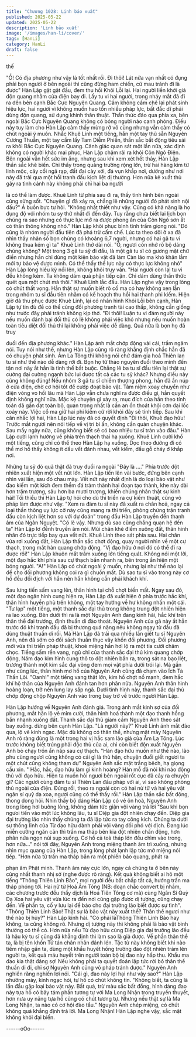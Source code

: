 ```yaml
---
title: "Chương 1028: Linh bảo xuất"
published: 2025-05-22
updated: 2025-05-22
description: 'Linh bảo xuất'
image: '/images/han-li/cover/'
tags: [HanLi]
category: HanLi
draft: false
---
```


thế

"Ồ! Có địa phương như vậy là tốt nhất rồi. Đi thôi! Lát nữa vạn
nhất có đụng phải bọn người ở bên ngoài thì cũng đừng ham
chiến, cứ mau tránh đi là được" Hàn Lập gật gật đầu, đem thu hồi
Khôi Lỗi lại.
Hai người liền khởi giá độn quang nhằm cửa điện bay đi.
Lấy tu vi hai người, trong nháy mắt đã đi ra đến bên cạnh Bắc
Cực Nguyên Quang. Cấm không cấm chế lại phát sinh hiệu lực,
hai người vì không muốn hao tổn nhiều pháp lực, bất đắc dĩ phải
dừng độn quang, sử dụng khinh thân thuật.
Thần thức đảo qua phía xa, bên ngoài Bắc Cực Nguyên Quang
không có bóng người nào canh phòng. Điều này tuy làm cho Hàn
Lập cảm thấy mừng rỡ vô cùng nhưng vẫn cảm thấy có chút
ngoài ý muốn.
Nhắc Khuê Linh một tiếng, hắn một tay thủ sẵn Nguyên Cương
Thuẫn, một tay cầm lấy Tam Diễm Phiến, thần sắc bất động tiêu
sái ra khỏi Bắc Cực Nguyên Quang.
Cảnh giác quan sát một lần nữa, xác định không có người khác
mai phục, Hàn Lập chậm rãi ra khỏi Côn Ngô Điện.
Bên ngoài vẫn hết sức im ắng, nhưng sau khi xem xét hết thảy,
Hàn Lập thần sắc khẽ biến.
Chỉ thấy trong quảng trường rộng lớn, trừ hai hàng kim từ linh
mộc, cây cối ngã rạp, đất đai cày xới, đá vụn khắp nơi, dường
như nơi này đã trải qua một hồi tranh đấu kịch liệt dị thường. Hơn
nữa kẻ xuất thủ gây ra tình cảnh này không phải chỉ hai ba người

là có thể làm được.
Khuê Linh từ phía sau đi ra, thấy tình hình bên ngoài cũng sửng
sốt.
"Chuyện gì đã xảy ra, chẳng lẽ những người đó phát sinh nội
đấu?" Ả buồn bực tự hỏi.
"Không nhất thiết như vậy. Cũng có khả năng là họ đụng độ với
nhóm tu sy thứ nhất đi đến đây. Tuy rằng chưa biết lai lịch bọn
chúng ra sao nhưng có thực lực mở ra được phong ấn của Côn
Ngô sơn ắt có thần thông không nhỏ." Hàn Lập khôi phục bình
tĩnh trầm giọng nói.
"Đó cũng là nhóm người đầu tiên đã phá trừ cấm chế. Lúc ta theo
dõi ở xa đã nhìn thấy nhân số bọn chúng có khoảng 6,7 người,
nhưng có hai gã tu vi không thua kém gì ta" Khuê Linh thở dài nói.
"Ồ, ngươi còn nhớ rõ bộ dáng chúng không? Một trong 3 gã tu sỹ
đi đầu, là một gã tu sĩ có gương mặt chữ điền nhưng hắn chỉ dùng
một kiện bảo vật đã làm Càn lão ma khó khăn lắm mới tự bảo vệ
được mình. Có thể thấy thế lực này có thực lực không nhỏ" Hàn
Lập lòng hiếu kỳ nổi lên, không khỏi truy vấn.
"Hai người còn lại tu vi đều không kém. Ta không dám quá phận
tiếp cận. Chỉ dám dùng thần thức quét qua một chút mà thôi."
Khuê Linh lắc đầu.
Hàn Lập nghe vậy trong lòng có chút thất vọng. Hắn thật sự muốn
biết rõ cổ ma có hay không xen lẫn trong nhóm tu sĩ đầu tiên
nhằm có kế hoạch thu hồi hai thanh phi kiếm.
Hiện giờ đã thu phục được Khuê Linh, lại có nhân hình Khôi Lỗi
bên cạnh, Hàn Lập tự tin đủ để có thể cùng đối phương tranh tài
cao thấp, không cần giống như trước đây phải tránh không kịp
thở.
"Đi thôi! Luận tu vi đám người này nếu muốn đánh bại đối thủ có
lẽ không phải việc khó nhưng nếu muốn hoàn toàn tiêu diệt đối
thủ thì lại không phải việc dễ dàng. Quá nửa là bọn họ đã truy

đuổi đến địa phương khác." Hàn Lập ánh mắt chớp động vài cái,
trầm ngâm nói.
Tuy nói như thế, nhưng Hàn Lập cũng rõ ràng khẳng định chắc
hẳn đã có chuyện phát sinh. Âm La Tông thì không nói chứ đám
gia hoả Thiên lan tu sĩ như thế nào dễ dàng rời đi.
Bọn họ từ thảo nguyên đuổi theo mình đến tận nơi này ắt hẳn là
tình thế bắt buộc.
Chẳng lẽ ba tu sĩ đầu tiên lại thật sự cường đại cường ngạnh bức
lui được tất cả các tu sỹ khác?
Nhưng điều này cũng không đúng!
Nếu nhóm 3 gã tu sĩ chiếm thượng phong, hẳn đã ẩn núp ở cửa
điện, chờ cơ hội tốt để cướp đoạt bảo vật.
Tâm niệm xoay chuyển như điện vòng vo hồi lâu mà Hàn Lập vẫn
chưa nghĩ ra được điều gì, hắn quyết định không nghĩ nữa.
Mặc kệ chuyện gì xảy ra, mục đích của hắn theo tính toán đã gần
đạt toàn bộ, quan trọng nhất là cần an ổn thoát khỏi cơn đại lốc
xoáy này.
Việc cổ ma giữ hai phi kiếm cứ rời khỏi đây sẽ tính tiếp.
Sau khi cân nhắc lợi hai, Hàn Lập lúc này đã có quyết định
"Đi thôi, Khuê đạo hữu! Trước mắt ngươi nên nói tiếp về vị trí bí
ẩn, không cần quản chuyện khác. Sau mấy ngày nữa, cũng không
biết sẽ có bao nhiêu tu sĩ tràn vào đâu." Hàn Lập cười lạnh hướng
về phía trên thạch thai hạ xuống.
Khuê Linh cười khổ một tiếng, cũng chỉ có thể theo Hàn Lập hạ
xuống.
Dọc theo đường đi có thể mơ hồ thấy không ít dấu vết đánh nhau,
vết kiếm, dấu gỗ cháy ở khắp nơi.

Những tu sỹ đó quả thật đã truy đuổi ra ngoài
"Đây là …."
Phía trước đột nhiên xuất hiện một vết nứt lớn. Hàn Lập tiến lên
vài bước, đứng bên cạnh nhìn vài lần, sau đó chau mày.
Vết nứt này nhất định là do loại bảo vật như đao kiếm một kích
đem thềm đá trảm thành hai đoạn tạo thành, khe này dài hơn
trăm trượng, sâu hơn ba mươi trượng, khiến chúng nhân thật sự
kinh hãi!
Tối thiểu thì Hàn Lập tự hỏi cho dù thi triển ra cự kiếm thuật, cũng
vô pháp làm được như vậy.
"Xem ra đám tu sĩ này đã xuất ra chân hoả, ngay cả loại thần
thông uy lực cỡ này cũng mang ra thi triển, phỏng chừng trận
tranh đấu còn kịch liệt hơn so với dự đoán" trong đầu Hàn Lập
truyền đến thanh âm của Ngân Nguyệt.
"Có lẽ vậy. Nhưng dù sao cũng chẳng quan hệ đến ta" Hàn Lập lơ
đễnh truyền âm nói. Mũi chân khẽ điểm xuông đất, thân hình
nhân đó trực tiếp bay qua vết nứt.
Khuê Linh theo sát phía sau.
Hai chân vừa rơi xuống đất, Hàn Lập thần sắc chợt động, quay
người nhìn về một cự thạch, trong mắt hàn quang chớp động.
"Vị đạo hữu ở nơi đó có thể đi ra được rồi!" Hàn Lập khuôn mắt
trầm xuống lớn tiếng quát.
Không nói một lời, một đạo hắc khí phía sau cự thạch bắn nhanh
ra, bên trong ẩn hiện một bóng người.
"A!"
Hàn Lập có chút ngoài ý muốn, nhưng lại như thế nào lại để cho
đối phương không coi ra gì chuồn mất. Dù sao tu sĩ vào trong này
cơ hồ đều đối địch với hắn nên hắn không cần phải khách khí.

Sau lưng tiến sấm vang lên, thân hình tại chỗ chợt biến mất.
Ngay sau đó, một đạo ngân hình cung hiện ra, Hàn Lập đã xuất
hiện ở phía trước hắc khí, thân hình huyền phù trên không, một
tay hướng về hư không nhấn một cái.
"Tư lạp" một tiếng, một thanh sắc đại thủ trong không trung đột
nhiên hiện ra lao xuống.
Bên dưới thì ra là một Nguyên Anh đang kinh hãi, hắc khí trên
thân thể đại trướng, định thuấn di đào thoát.
Nguyên Anh của gã này ắt hẳn trước đó khi tranh đấu đã bị
thương quá nặng nêu không ngay từ đầu đã dùng thuật thuấn di
rồi.
Mà Hàn Lập đã trải qua nhiều lần giết tu sĩ Nguyên Anh, nên đã
sớm có đối sách thuần thục vây khốn đối phương.
Đối phương mới vừa thi triển pháp thuật, khoé miệng hắn hơi lộ
ra một tia cười châm chọc.
Tiếng sấm rền vang, ngũ chỉ của thanh sắc đại thủ kim quang
chớp động,
Năm đạo kim hình cung thô to đột nhiên bắn ra, trong sát na bạo
liệt, trương thành một kim sắc đại võng đem mọi vật phía dưới trói
lại.
Mà gần như cùng lúc, thân hình mơ hồ của Nguyên Anh cũng đã
chạm vào Ích Tà Thần Lôi.
"Oanh!" một tiếng vang thật lớn, kim hồ chợt nổ mạnh, đem hắc
khí hộ thân của Nguyên Anh đánh tan hơn phân nửa.
Nguyên Anh thân hình hoảng loạn, trở nên lung lay sắp ngã.
Dưới tình hình này, thanh sắc đại thủ chớp động chộp Nguyên
Anh vào trong bay trở về trước người Hàn Lập.

Hàn Lập hướng về Nguyên Anh đánh giá. Trong ánh mắt kinh sợ
của đối phương, mắt hắn lộ vẻ mỉm cười, thân hình hoá thành
một đạo thanh hồng bắn nhanh xuống đất.
Thanh sắc đại thủ giam cầm Nguyên Anh theo sát bay xuống.
dừng bên cạnh Hàn Lập.
"Là người này?" Khuê Linh ánh mắt đảo qua, lộ vẻ kinh ngạc.
Mặc dù không có thân thể, nhưng mặt mày Nguyên Anh rõ ràng
đúng là một trong hai vị hắc sam lão giả của Âm La Tông. Lúc
trước không biết trúng phải độc thủ của ai, chì còn biết độn xuất
Nguyên Anh bỏ chạy trốn ẩn nấp sau cự thạch.
"Hàn đạo hữu muốn như thế nào, lão phu cùng ngươi cũng không
có cái gì là thù hận, chuyện đuổi giết ngươi ta một chút cũng
không tham dự" Nguyên Anh sắc mặt trắng bệch, hạ giọng cầu
xin.
" Hắc, hắc, đạo hữu làm gì kinh hoảng? Hàn mỗ đã nói khi nào
động thủ với đạo hữu. Hiện ta muốn hỏi ngươi bên ngoài rốt cục
đã cảy ra chuyện gì? Các ngươi cùng đám tu sĩ Thiên Lan đấu
pháp với ai, vì sao không phòng thủ ngoài cửa điện. Đúng rồi,
theo ra ngoài còn có hai nử tữ và hai yêu vật ngân sí quỷ dạ xoa,
ngươi cũng có thể thấy rồi." Hàn Lập thần sắc bất động, thong
dong hỏi.
Nhìn thấy bộ dáng Hàn Lập có vẻ ôn hoà, Nguyên Anh trong lòng
hơi buông lỏng, không dám tức giận vội vàng trả lời "Sau khi bọn
ngưoi tiến vào một lúc không lâu, tu sĩ Diệp gia đột nhiên chạy
đến. Diệp gia đại trưởng lão nhìn thấy chúng ta đã lập tức ra tay
công kích. Chúng ta dưới sự thống lĩnh của Từ đạo hữu đành phải
vội vàng đối phó với địch. Đang lúc miễn cưởng ngăn cản thì trấn
ma tháp bên kia đột nhiên chấn động, hơn phân nửa ngọn núi sụp
xuống. Cơ hồ cả toà tháp lớn đều chìm vào trong, hơn nữa…" nói
tới đây, Nguyên Anh trong miệng thanh âm trì xuống, nhưng nhìn
mục quang của Hàn Lập, trong lòng phát lạnh lập tức mở miệng
nói tiếp.
"Hơn nữa từ trấn ma tháp bắn ra một phiến bảo quang, phát ra

phạn âm Phật minh. Thanh âm này cực lớn, ngay cả chúng ta ở
bên này cũng nhất thanh nhị sở (nghe được rõ ràng). Kết quả
không biết ai hô một tiếng "Thông Thiên Linh Bảo", mọi người đều
bất chấp tất cả, hướng trấn ma tháp phóng tới. Hai nữ tử Hoá Âm
Tông (NB: đoạn chắc convert bị nhầm, các chương trước đều thấy
dịch là Hoá Tiên Tông cơ mà) cùng Ngân Sí Quỷ Dạ Xoa hai yêu
vật vừa lúc ra đến nơi cũng gặp được dị tượng, cũng chạy đến.
Về phần ta, cố y lưu lại để báo cho đại trưởng lão biết được sự
tình".
"Thông Thiên Linh Bảo! Thật sự là bảo vật này xuất thế? Thân thể
ngươi như thế nào bị hủy?" Hàn Lập kinh hãi.
"Có phải làThông Thiên Linh Bảo hay không, ta cũng không rõ.
Nhưng dị tượng này thì không phải là bảo vật bình thường có thể
có. Hơn nữa nếu Từ đạo hữu cùng Diệp gia đại trưởng lão đều là
hậu kỳ tu sĩ cũng đã khẳng định thì làm sao là giả được. Về phần
thân thể ta, là bị tên khốn Tứ tán chân nhân đánh lén. Tặc tử này
không biết khi nào tiềm nhập gần ta, dùng một khẩu huyết hồng
trường đao đột nhiên trảm lên người ta, kết quả máu huyết trên
người toàn bộ bị đao này hấp thu. Khẩu ma đao kia thật đáng sợ!
Nếu không phải ta quyết đoán lập tức rời bỏ thân thể thuấn di đi,
chỉ sợ Nguyên Anh cũng vô pháp tránh được." Nguyên Anh
nghiến răng nghiến lợi nói.
"Cái gì, đao này lợi hại như vậy sao?" Hàn Lập nhướng mày, kinh
ngạc hỏi, tự hồ có chút không tin.
"Không biết, ta cũng là lần đầu gặp loại bảo vật này. Bất quá, trừ
màu sắc bất đồng, hình dáng đao này tựa hồ có bảy tám phần
tương tự với Ma Long Nhận trong truyền thuyết, hơn nưa uy năng
tựa hồ cũng có chút tương tự. Nhưng nếu thật sự là Ma Long
Nhận, ta nào có cơ hội đào tẩu." Nguyên Anh chép miệng, có chút
không quá khẳng định trả lời.
Ma Long Nhận!
Hàn Lập nghe vậy, sắc mặt không khỏi đại biến.

------oOo------
